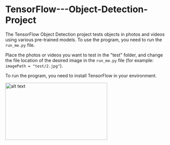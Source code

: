 # TensorFlow---Object-Detection-Project

The TensorFlow Object Detection project tests objects in photos and videos using various pre-trained models. To use the program, you need to run the `run_me.py` file.

Place the photos or videos you want to test in the "test" folder, and change the file location of the desired image in the `run_me.py` file (for example: `imagePath = "test/2.jpg"`).

To run the program, you need to install TensorFlow in your environment.

<img src="https://github.com/dgokduman/TensorFlow---Object-Detection-Project/blob/main/test/02.mp4" alt="alt text" width="320" height="180">
